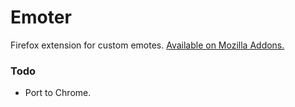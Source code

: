 # Emoter

Firefox extension for custom emotes. [Available on Mozilla Addons.](https://addons.mozilla.org/en-US/firefox/addon/emoter/)

### Todo

* Port to Chrome.
